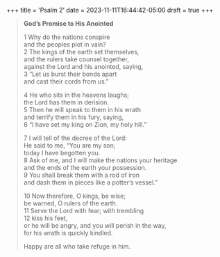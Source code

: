 +++
title = 'Psalm 2'
date = 2023-11-11T16:44:42-05:00
draft = true
+++

> **God’s Promise to His Anointed**
> 
> 1 Why do the nations conspire  
>     and the peoples plot in vain?  
> 2 The kings of the earth set themselves,  
>     and the rulers take counsel together,  
>     against the Lord and his anointed, saying,  
> 3 “Let us burst their bonds apart  
>     and cast their cords from us.”  
> 
> 4 He who sits in the heavens laughs;  
>     the Lord has them in derision.  
> 5 Then he will speak to them in his wrath  
>     and terrify them in his fury, saying,  
> 6 “I have set my king on Zion, my holy hill.”  
> 
> 7 I will tell of the decree of the Lord:  
> He said to me, “You are my son;  
>     today I have begotten you.  
> 8 Ask of me, and I will make the nations your heritage  
>     and the ends of the earth your possession.  
> 9 You shall break them with a rod of iron  
>     and dash them in pieces like a potter’s vessel.”  
> 
> 10 Now therefore, O kings, be wise;  
>     be warned, O rulers of the earth.  
> 11 Serve the Lord with fear; with trembling   
> 12 kiss his feet,  
> or he will be angry, and you will perish in the way,  
>     for his wrath is quickly kindled.  
> 
> Happy are all who take refuge in him.  